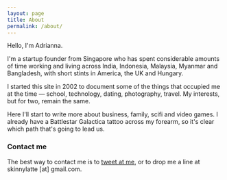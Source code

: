 ```yaml
---
layout: page
title: About
permalink: /about/
---
```


Hello, I'm Adrianna.

I'm a startup founder from Singapore who has spent considerable amounts of time working and living across India, Indonesia, Malaysia, Myanmar and Bangladesh, with short stints in America, the UK and Hungary.

I started this site in 2002 to document some of the things that occupied me at the time — school, technology, dating, photography, travel. My interests, but for two, remain the same.

Here I'll start to write more about business, family, scifi and video games. I already have a Battlestar Galactica tattoo across my forearm, so it's clear which path that's going to lead us.

### Contact me

The best way to contact me is to [tweet at me](http://twitter.com/@skinnylatte), or to drop me a line at skinnylatte [at] gmail.com.
